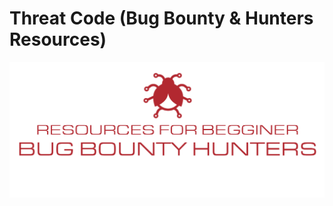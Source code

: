# Threat Code (Bug Bounty & Hunters Resources)
<img align="center" src="https://github.com/threatcode/.github/blob/main/assets/logo.png">
